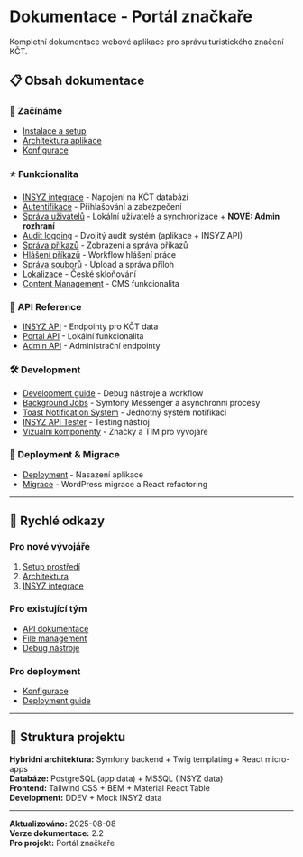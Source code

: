 # Dokumentace - Portál značkaře

Kompletní dokumentace webové aplikace pro správu turistického značení KČT.

## 📋 Obsah dokumentace

### 🚀 Začínáme
- [Instalace a setup](development/getting-started.md)
- [Architektura aplikace](architecture.md)
- [Konfigurace](configuration.md)

### ⭐ Funkcionalita
- [INSYZ integrace](features/insyz-integration.md) - Napojení na KČT databázi
- [Autentifikace](features/authentication.md) - Přihlašování a zabezpečení
- [Správa uživatelů](features/user-management.md) - Lokální uživatelé a synchronizace + **NOVÉ: Admin rozhraní**
- [Audit logging](features/audit-logging.md) - Dvojitý audit systém (aplikace + INSYZ API)
- [Správa příkazů](features/prikazy-management.md) - Zobrazení a správa příkazů
- [Hlášení příkazů](features/hlaseni-prikazu.md) - Workflow hlášení práce
- [Správa souborů](features/file-management.md) - Upload a správa příloh
- [Lokalizace](features/localization.md) - České skloňování
- [Content Management](features/content-management.md) - CMS funkcionalita

### 🔌 API Reference
- [INSYZ API](api/insyz-api.md) - Endpointy pro KČT data
- [Portal API](api/portal-api.md) - Lokální funkcionalita
- [Admin API](api/admin-api.md) - Administrační endpointy

### 🛠️ Development
- [Development guide](development/development.md) - Debug nástroje a workflow
- [Background Jobs](development/background-jobs.md) - Symfony Messenger a asynchronní procesy
- [Toast Notification System](development/toast-system.md) - Jednotný systém notifikací
- [INSYZ API Tester](development/insyz-api-tester.md) - Testing nástroj
- [Vizuální komponenty](development/visual-components.md) - Značky a TIM pro vývojáře

### 🚀 Deployment & Migrace
- [Deployment](deployment.md) - Nasazení aplikace
- [Migrace](migration.md) - WordPress migrace a React refactoring

---

## 🔗 Rychlé odkazy

### Pro nové vývojáře
1. [Setup prostředí](development/getting-started.md)
2. [Architektura](architecture.md)
3. [INSYZ integrace](features/insyz-integration.md)

### Pro existující tým
- [API dokumentace](api/insyz-api.md)
- [File management](features/file-management.md)
- [Debug nástroje](development/development.md)

### Pro deployment
- [Konfigurace](configuration.md)
- [Deployment guide](deployment.md)

---

## 📖 Struktura projektu

**Hybridní architektura:** Symfony backend + Twig templating + React micro-apps  
**Databáze:** PostgreSQL (app data) + MSSQL (INSYZ data)  
**Frontend:** Tailwind CSS + BEM + Material React Table  
**Development:** DDEV + Mock INSYZ data

---

**Aktualizováno:** 2025-08-08  
**Verze dokumentace:** 2.2  
**Pro projekt:** Portál značkaře